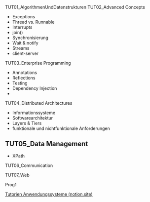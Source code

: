 TUT01_AlgorithmenUndDatenstrukturen
TUT02_Advanced Concepts
- Exceptions 
- Thread vs. Runnable
- Interrupts
- join()
- Synchronisierung
- Wait & notify
- Streams 
- client-server

TUT03_Enterprise Programming
- Annotations
- Reflections
- Testing
- Dependency Injection
- 

TUT04_Distributed Architectures
- Informationssysteme
- Softwarearchitektur
- Layers & Tiers
- funktionale und nichtfunktionale Anforderungen

TUT05_Data Management
- 
- XPath

TUT06_Communication

TUT07_Web


Prog1


[Tutorien Anwendungssysteme (notion.site)](https://anwendungssysteme.notion.site/Tutorien-Anwendungssysteme-74b24673558f4a8d8f672f7aeca5a4cd)

